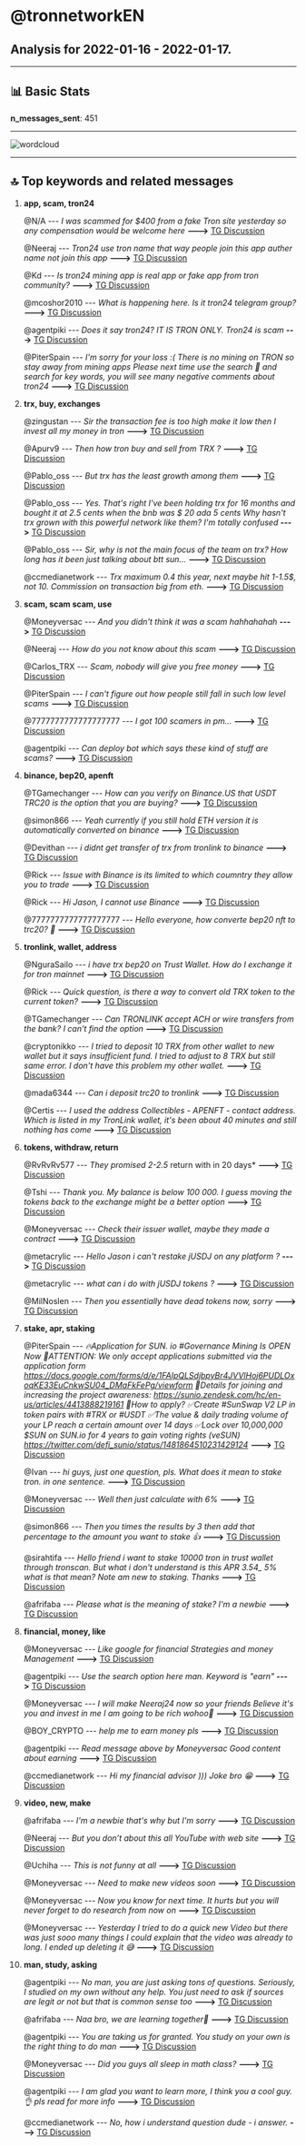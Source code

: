 # **@tronnetworkEN**
 ## Analysis for **2022-01-16** - **2022-01-17**.

---

## 📊 **Basic Stats**

**n_messages_sent**: 451

---
![wordcloud](tronnetworkEN_1Days_wordcloud.png)

---


## 🔝 **Top keywords and related messages**

1. **app, scam, tron24**

    @N/A --- *I was scammed for $400 from a fake Tron site yesterday so any compensation would be welcome here* **--->** [TG Discussion](https://t.me/tronnetworkEN/3835029)

    @Neeraj --- *Tron24 use tron name that way people join this app auther name not join this app* **--->** [TG Discussion](https://t.me/tronnetworkEN/3837251)

    @Kd --- *Is tron24 mining app is real app or fake app from tron community?* **--->** [TG Discussion](https://t.me/tronnetworkEN/3836146)

    @mcoshor2010 --- *What is happening here. Is it tron24 telegram group?* **--->** [TG Discussion](https://t.me/tronnetworkEN/3837122)

    @agentpiki --- *Does it say tron24?   IT IS TRON ONLY.   Tron24 is scam* **--->** [TG Discussion](https://t.me/tronnetworkEN/3837195)

    @PiterSpain --- *I'm sorry for your loss :(  There is no mining on TRON so stay away from mining apps   Please next time use the search 🔎 and search for key words, you will see many negative comments about tron24* **--->** [TG Discussion](https://t.me/tronnetworkEN/3835590)

2. **trx, buy, exchanges**

    @zingustan --- *Sir the transaction fee is too high make it low then I invest all my money in tron* **--->** [TG Discussion](https://t.me/tronnetworkEN/3837700)

    @Apurv9 --- *Then how tron buy and sell from TRX ?* **--->** [TG Discussion](https://t.me/tronnetworkEN/3837201)

    @Pablo_oss --- *But trx has the least growth among them* **--->** [TG Discussion](https://t.me/tronnetworkEN/3834787)

    @Pablo_oss --- *Yes. That's right I've been holding trx for 16 months and bought it at 2.5 cents when the bnb was $ 20 ada 5 cents   Why hasn't trx grown with this powerful network like them? I'm totally confused* **--->** [TG Discussion](https://t.me/tronnetworkEN/3834795)

    @Pablo_oss --- *Sir, why is not the main focus of the team on trx? How long has it been just talking about btt sun...* **--->** [TG Discussion](https://t.me/tronnetworkEN/3834779)

    @ccmedianetwork --- *Trx maximum 0.4 this year, next maybe hit 1-1.5$, not 10. Commission on transaction big from eth.* **--->** [TG Discussion](https://t.me/tronnetworkEN/3834648)

3. **scam, scam scam, use**

    @Moneyversac --- *And you didn't think it was a scam hahhahahah* **--->** [TG Discussion](https://t.me/tronnetworkEN/3835603)

    @Neeraj --- *How do you not know about this scam* **--->** [TG Discussion](https://t.me/tronnetworkEN/3836712)

    @Carlos_TRX --- *Scam, nobody will give you free money* **--->** [TG Discussion](https://t.me/tronnetworkEN/3835403)

    @PiterSpain --- *I can't figure out how people still fall in such low level scams* **--->** [TG Discussion](https://t.me/tronnetworkEN/3837237)

    @7777777777777777777 --- *I got 100 scamers in pm...* **--->** [TG Discussion](https://t.me/tronnetworkEN/3835645)

    @agentpiki --- *Can deploy bot which says these kind of stuff are scams?* **--->** [TG Discussion](https://t.me/tronnetworkEN/3837241)

4. **binance, bep20, apenft**

    @TGamechanger --- *How can you verify on Binance.US that USDT TRC20 is the option that you are buying?* **--->** [TG Discussion](https://t.me/tronnetworkEN/3837562)

    @simon866 --- *Yeah currently if you still hold ETH version it is automatically converted on binance* **--->** [TG Discussion](https://t.me/tronnetworkEN/3833692)

    @Devithan --- *i didnt get transfer of trx from tronlink to binance* **--->** [TG Discussion](https://t.me/tronnetworkEN/3836408)

    @Rick --- *Issue with Binance is its limited to which coumntry they allow you to trade* **--->** [TG Discussion](https://t.me/tronnetworkEN/3833706)

    @Rick --- *Hi Jason, I cannot use Binance* **--->** [TG Discussion](https://t.me/tronnetworkEN/3833738)

    @7777777777777777777 --- *Hello everyone, how converte bep20 nft to trc20? 🤔* **--->** [TG Discussion](https://t.me/tronnetworkEN/3835424)

5. **tronlink, wallet, address**

    @NguraSailo --- *i have trx bep20 on Trust Wallet. How do I exchange it for tron mainnet* **--->** [TG Discussion](https://t.me/tronnetworkEN/3836944)

    @Rick --- *Quick question, is there a way to convert old TRX token to the current token?* **--->** [TG Discussion](https://t.me/tronnetworkEN/3833689)

    @TGamechanger --- *Can TRONLINK accept ACH or wire transfers from the bank?  I can’t find the option* **--->** [TG Discussion](https://t.me/tronnetworkEN/3837542)

    @cryptonikko --- *I tried to deposit 10 TRX from other wallet to new wallet but it says insufficient fund. I tried to adjust to 8 TRX but still same error. I don't have this problem my other wallet.* **--->** [TG Discussion](https://t.me/tronnetworkEN/3835871)

    @mada6344 --- *Can i deposit trc20 to tronlink* **--->** [TG Discussion](https://t.me/tronnetworkEN/3835245)

    @Certis --- *I used the address Collectibles - APENFT - contact address. Which is listed in my TronLink wallet, it's been about 40 minutes and still nothing has come* **--->** [TG Discussion](https://t.me/tronnetworkEN/3834712)

6. **tokens, withdraw, return**

    @RvRvRv577 --- *They promised 2-2.5* return with in 20 days* **--->** [TG Discussion](https://t.me/tronnetworkEN/3835599)

    @Tshi --- *Thank you. My balance is below 100 000. I guess moving the tokens back to the exchange might be a better option* **--->** [TG Discussion](https://t.me/tronnetworkEN/3835084)

    @Moneyversac --- *Check their issuer wallet, maybe they made a contract* **--->** [TG Discussion](https://t.me/tronnetworkEN/3837311)

    @metacrylic --- *Hello Jason i can't restake jUSDJ on any platform ?* **--->** [TG Discussion](https://t.me/tronnetworkEN/3834567)

    @metacrylic --- *what can i do with jUSDJ tokens ?* **--->** [TG Discussion](https://t.me/tronnetworkEN/3834561)

    @MilNoslen --- *Then you essentially have dead tokens now, sorry* **--->** [TG Discussion](https://t.me/tronnetworkEN/3833740)

7. **stake, apr, staking**

    @PiterSpain --- *🔥Application for SUN.  io #Governance Mining Is OPEN Now  🚨ATTENTION: We only accept applications submitted via the application form https://docs.google.com/forms/d/e/1FAIpQLSdjbpyBr4JVVlHoj6PUDLOxoqKE33EuCnkwSU04_DMaFkFePg/viewform  🙌Details for joining and increasing the project awareness: https://sunio.zendesk.com/hc/en-us/articles/4413888219161   📩How to apply?  ✅Create #SunSwap V2 LP in token pairs with #TRX or #USDT ✅The value & daily trading volume of your LP reach a certain amount over 14 days ✅Lock over 10,000,000 $SUN on SUN.io for 4 years to gain voting rights (veSUN)  https://twitter.com/defi_sunio/status/1481864510231429124* **--->** [TG Discussion](https://t.me/tronnetworkEN/3833887)

    @Ivan --- *hi guys, just one question, pls. What does it mean to stake tron. in one sentence.* **--->** [TG Discussion](https://t.me/tronnetworkEN/3835883)

    @Moneyversac --- *Well then just calculate with 6%* **--->** [TG Discussion](https://t.me/tronnetworkEN/3837357)

    @simon866 --- *Then you times the results by 3 then add that percentage to the amount you want to stake 👍* **--->** [TG Discussion](https://t.me/tronnetworkEN/3837338)

    @sirahtifa --- *Hello friend i want to stake 10000 tron in trust wallet through tronscan. But what i don't understand is this APR  3.54_ 5% what is that mean? Note am new to staking. Thanks* **--->** [TG Discussion](https://t.me/tronnetworkEN/3837546)

    @afrifaba --- *Please what is the meaning of stake?  I'm a newbie* **--->** [TG Discussion](https://t.me/tronnetworkEN/3836937)

8. **financial, money, like**

    @Moneyversac --- *Like google for financial Strategies and money Management* **--->** [TG Discussion](https://t.me/tronnetworkEN/3835621)

    @agentpiki --- *Use the search option here man. Keyword is "earn"* **--->** [TG Discussion](https://t.me/tronnetworkEN/3837824)

    @Moneyversac --- *I will make Neeraj24 now so your friends Believe it's you and invest in me I am going to be rich wohoo🙏* **--->** [TG Discussion](https://t.me/tronnetworkEN/3837301)

    @BOY_CRYPTO --- *help me to earn money pls* **--->** [TG Discussion](https://t.me/tronnetworkEN/3836465)

    @agentpiki --- *Read message above by Moneyversac  Good content about earning* **--->** [TG Discussion](https://t.me/tronnetworkEN/3835630)

    @ccmedianetwork --- *Hi my financial advisor ))) Joke bro 😁* **--->** [TG Discussion](https://t.me/tronnetworkEN/3834341)

9. **video, new, make**

    @afrifaba --- *I'm a newbie that's why but I'm sorry* **--->** [TG Discussion](https://t.me/tronnetworkEN/3837800)

    @Neeraj --- *But you don’t about this all YouTube with web site* **--->** [TG Discussion](https://t.me/tronnetworkEN/3836711)

    @Uchiha --- *This is not funny at all* **--->** [TG Discussion](https://t.me/tronnetworkEN/3837617)

    @Moneyversac --- *Need to make new videos soon* **--->** [TG Discussion](https://t.me/tronnetworkEN/3835638)

    @Moneyversac --- *Now you know for next time. It hurts but you will never forget to do research from now on* **--->** [TG Discussion](https://t.me/tronnetworkEN/3835583)

    @Moneyversac --- *Yesterday I tried to do a quick new Video but there was just sooo many things I could explain that the video was already to long. I ended up deleting it 😅* **--->** [TG Discussion](https://t.me/tronnetworkEN/3835339)

10. **man, study, asking**

    @agentpiki --- *No man, you are just asking tons of questions. Seriously, I studied on my own without any help. You just need to ask if sources are legit or not but that is common sense too* **--->** [TG Discussion](https://t.me/tronnetworkEN/3837798)

    @afrifaba --- *Naa bro, we are learning together🙏* **--->** [TG Discussion](https://t.me/tronnetworkEN/3837794)

    @agentpiki --- *You are taking us for granted. You study on your own is the right thing to do man* **--->** [TG Discussion](https://t.me/tronnetworkEN/3837790)

    @Moneyversac --- *Did you guys all sleep in math class?* **--->** [TG Discussion](https://t.me/tronnetworkEN/3837336)

    @agentpiki --- *I am glad you want to learn more, I think you a cool guy. 👌 pls read for more info* **--->** [TG Discussion](https://t.me/tronnetworkEN/3837808)

    @ccmedianetwork --- *No, how i understand question dude - i answer.* **--->** [TG Discussion](https://t.me/tronnetworkEN/3834721)


